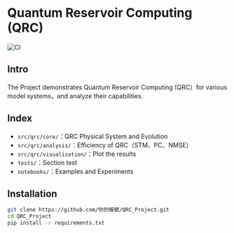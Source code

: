 # Quantum Reservoir Computing (QRC)
![CI](https://github.com/JSKao/QRC_Project/actions/workflows/ci.yml/badge.svg)

## Intro
The Project demonstrates Quantum Reservoir Computing (QRC）for various model systems，and analyze their capabilities.

## Index
- `src/qrc/core/`：QRC Physical System and Evolution
- `src/qrc/analysis/`：Efficiency of QRC（STM、PC、NMSE）
- `src/qrc/visualization/`：Plot the results
- `tests/`：Section test
- `notebooks/`：Examples and Experiments

## Installation
```bash
git clone https://github.com/你的帳號/QRC_Project.git
cd QRC_Project
pip install -r requirements.txt
